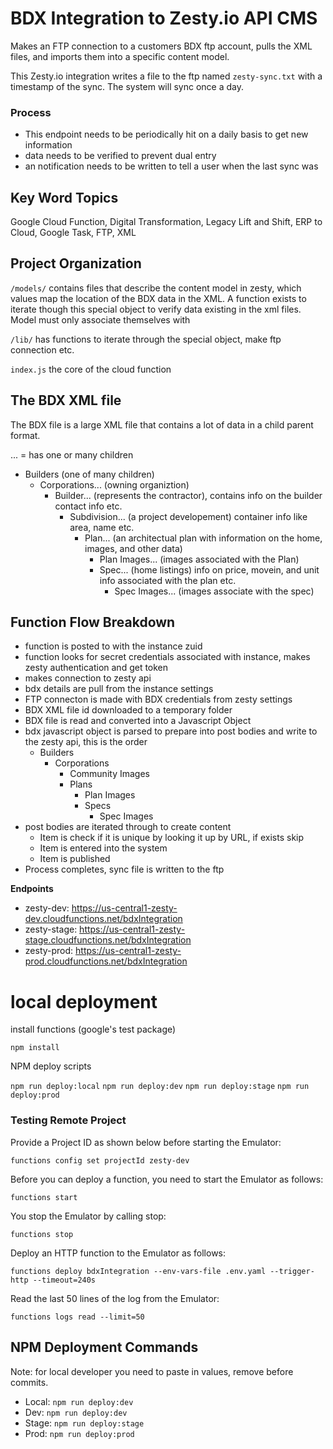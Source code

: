 # BDX Integration to Zesty.io API CMS

Makes an FTP connection to a customers BDX ftp account, pulls the XML files, and imports them into a specific content model.

This Zesty.io integration writes a file to the ftp named `zesty-sync.txt` with a timestamp of the sync. The system will sync once a day.

### Process

* This endpoint needs to be periodically hit on a daily basis to get new information
* data needs to be verified to prevent dual entry
* an notification needs to be written to tell a user when the last sync was

## Key Word Topics

Google Cloud Function, Digital Transformation, Legacy Lift and Shift, ERP to Cloud, Google Task, FTP, XML

## Project Organization

`/models/` contains files that describe the content model in zesty, which values map the location of the BDX data in the XML. A function exists to iterate though this special object to verify data existing in the xml files. Model must only associate themselves with 

`/lib/` has functions to iterate through the special object, make ftp connection etc.

`index.js` the core of the cloud function


## The BDX XML file

The BDX file is a large XML file that contains a lot of data in a child parent format.

... = has one or many children

* Builders (one of many children)
    * Corporations... (owning organiztion)
        * Builder... (represents the contractor), contains info on the builder contact info etc.
            * Subdivision... (a project developement) container info like area, name etc.
                * Plan... (an architectual plan with information on the home, images, and other data)
                    * Plan Images... (images associated with the Plan)
                    * Spec... (home listings) info on price, movein, and unit info associated with the plan etc.
                        * Spec Images... (images associate with the spec)



## Function Flow Breakdown

* function is posted to with the instance zuid
* function looks for secret credentials associated with instance, makes zesty authentication and get token
* makes connection to zesty api
* bdx details are pull from the instance settings
* FTP connecton is made with BDX credentials from zesty settings
* BDX XML file id downloaded to a temporary folder
* BDX file is read and converted into a Javascript Object
* bdx javascript object is parsed to prepare into post bodies and write to the zesty api, this is the order
    * Builders
        * Corporations
            * Community Images
            * Plans
                * Plan Images
                * Specs
                    * Spec Images
* post bodies are iterated through to create content
    * Item is check if it is unique by looking it up by URL, if exists skip
    * Item is entered into the system
    * Item is published
* Process completes, sync file is written to the ftp



**Endpoints**

- zesty-dev: https://us-central1-zesty-dev.cloudfunctions.net/bdxIntegration
- zesty-stage: https://us-central1-zesty-stage.cloudfunctions.net/bdxIntegration
- zesty-prod: https://us-central1-zesty-prod.cloudfunctions.net/bdxIntegration

# local deployment

install functions (google's test package)

`npm install`

NPM deploy scripts

`npm run deploy:local`
`npm run deploy:dev`
`npm run deploy:stage`
`npm run deploy:prod`



### Testing Remote Project

Provide a Project ID as shown below before starting the Emulator:

```
functions config set projectId zesty-dev
```

Before you can deploy a function, you need to start the Emulator as follows:

```
functions start
```

You stop the Emulator by calling stop:

```
functions stop
```

Deploy an HTTP function to the Emulator as follows:

```
functions deploy bdxIntegration --env-vars-file .env.yaml --trigger-http --timeout=240s
```

Read the last 50 lines of the log from the Emulator:

```
functions logs read --limit=50
```


## NPM Deployment Commands

Note: for local developer you need to paste in values, remove before commits.

- Local: `npm run deploy:dev`
- Dev: `npm run deploy:dev`
- Stage: `npm run deploy:stage`
- Prod: `npm run deploy:prod`
